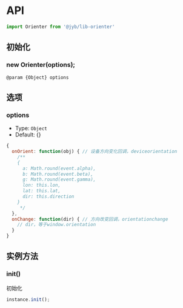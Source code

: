 # API

```javascript
import Orienter from '@jyb/lib-orienter'
```

## 初始化

### new Orienter(options);

```jsdoc
@param {Object} options
```

## 选项

### options
- Type: `Object`
- Default: {}

```javascript
{
  onOrient: function(obj) { // 设备方向变化回调，deviceorientation
    /**
    {
      a: Math.round(event.alpha),
      b: Math.round(event.beta),
      g: Math.round(event.gamma),
      lon: this.lon,
      lat: this.lat,
      dir: this.direction
    } 
     */
  },
  onChange: function(dir) { // 方向改变回调，orientationchange
    // dir，等于window.orientation
  }
}
```

## 实例方法

### init()

初始化

```javascript
instance.init();
```
